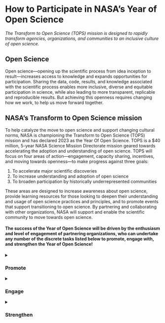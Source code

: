 <h1>How to Participate in NASA’s Year of Open Science</h1>
<i>The Transform to Open Science (TOPS) mission is designed to rapidly transform agencies, organizations, and communities to an inclusive culture of open science.</i>

<h2>Open Science</h2>
Open science—opening up the scientific process from idea inception to result—increases access to knowledge and expands opportunities for participation. Sharing the data, code, results, and knowledge associated with the scientific process enables more inclusive, diverse and equitable participation in science, while also leading to more transparent, replicable and reproducible results. But achieving this openness requires changing how we work, to help us move forward together.

<h2>NASA’s Transform to Open Science mission</h2>
To help catalyze the move to open science and support changing cultural norms, NASA is championing the Transform to Open Science (TOPS) mission and has declared 2023 as the Year Of Open Science. TOPS  is a $40 million, 5-year NASA Science Mission Directorate mission geared towards accelerating the adoption and understanding of open science. TOPS will focus on four areas of action—engagement, capacity sharing, incentives, and moving towards openness—to make progress against three goals:
<ol>
    <li> To accelerate major scientific discoveries
    <li> To increase understanding and adoption of open science
    <li> To broaden participation by historically underrepresented communities
</ol>
These areas are designed to increase awareness about open science, provide learning resources for those looking to deepen their understanding and usage of open science practices and principles, and to promote events that support transitioning to open science. By partnering and collaborating with other organizations, NASA will support and enable the scientific community to move towards open science. 

<h4> The success of the Year of Open Science will be driven by the enthusiasm and level of engagement of partnering organizations, who can undertake any number of the discrete tasks listed below to promote, engage with, and strengthen the Year of Open Science! </h4>

 <details>
  <summary><h3>Promote</h3></summary>
    <b>For You:</b> Are you just beginning your open science journey? Perhaps you have only just begun to post your code or data online, share your pre-prints, or share your null hypothesis as part of your grant application? Or perhaps you are exploring science communication on a personal blog, or are taking a critical look at the diversity in your lab or research group and actively imagining how to make it more inclusive. All of these behaviors exemplify open science and we would like for you to join us in the Year of Open Science! If you are excited to learn and encourage others to learn about open science as part of the Year of Open Science, then we invite you to explore how to <a href="https://github.com/nasa/Transform-to-Open-Science/tree/main/resources/year_of_open_science_cookbook/Promote_year_of_open_science.md">Promote the Year of Open Science</a>!<br>
    <br>
    <b>For Your Organization:</b> Is your organization interested in adopting open science principles and practices, but unsure of how to begin? The Year of Open Science promotion activities could help you reflect together on how to equip the people at your organization with practical knowledge in open science, as well as introduce them to a wider community of open science practitioners. Join us as we <a href="https://github.com/nasa/Transform-to-Open-Science/tree/main/resources/year_of_open_science_cookbook/Promote_year_of_open_science.md">Promote the Year of Open Science</a>!<br>
 </details>
  
   <details>
  <summary><h3>Engage</h3></summary>
    <b>For You:</b> Are you familiar with open science practices and excited to learn more, and bring others on the journey with you? Perhaps you have attended hackathons and open science workshops in the past, assist others with metadata or the documentation of their code, or get excited when you see funding opportunities that involve data-sharing. You are already fully engaged in the open science community and we invite you to join us, and <a href="https://github.com/nasa/Transform-to-Open-Science/tree/main/resources/year_of_open_science_cookbook/Engage_year_of_open_science.md">Engage with the Year of Open Science</a>!<br>
    <br>
    <b>For Your Organization:</b> Has your organization begun to adopt open science principles and practices? Perhaps your organization encourages pre-prints, requires the sharing of research code online, or maintains an archive for all organizational data. The Year of Open Science engagement activities will deepen the interest of those in your organization in practicing open science, perhaps highlighting new ways of being involved, as an organization, in spreading open science practices throughout your scientific fields. Join us as we <a href="https://github.com/nasa/Transform-to-Open-Science/tree/main/resources/year_of_open_science_cookbook/Engage_year_of_open_science.md">Engage with the Year of Open Science</a>!<br>
  </details>
  
   <details>
  <summary><h3>Strengthen</h3></summary>
    <b>For You:</b> You are an active and involved member of the open science community. You get excited when funders require that research be conducted openly, and find small ways of teaching others about open science whenever you speak to others about your research. We need you to strengthen the Year of Open Science by becoming an advocate for open science in your community and beyond. Join us in transforming towards open science and <a href="https://github.com/nasa/Transform-to-Open-Science/tree/main/resources/year_of_open_science_cookbook/Strengthen_year_of_open_science.md">Strengthen the Year of Open Science</a>.<br>
    <br>
    <b>For Your Organization:</b> Your organization is ready to devote people, funds, and other resources to adopting open science throughout the organization. Your leaders are committed to becoming known as an open science organization, and excited to facilitate open science research through its policy and actions. Your organization is ready to help <a href="https://github.com/nasa/Transform-to-Open-Science/tree/main/resources/year_of_open_science_cookbook/Strengthen_year_of_open_science.md">Strengthen the Year of Open Science</a>!<br>
    <br>
    <b>Conferences:</b> Does your organization host a conference? Navigate straight to our <a href="https://github.com/nasa/Transform-to-Open-Science/tree/main/resources/year_of_open_science_cookbook/conferences_for_the_year_of_open_science.md">Year of Open Science Conferences</a> cookbook to learn more about how TOPS wishes to work with you.
  </details>

